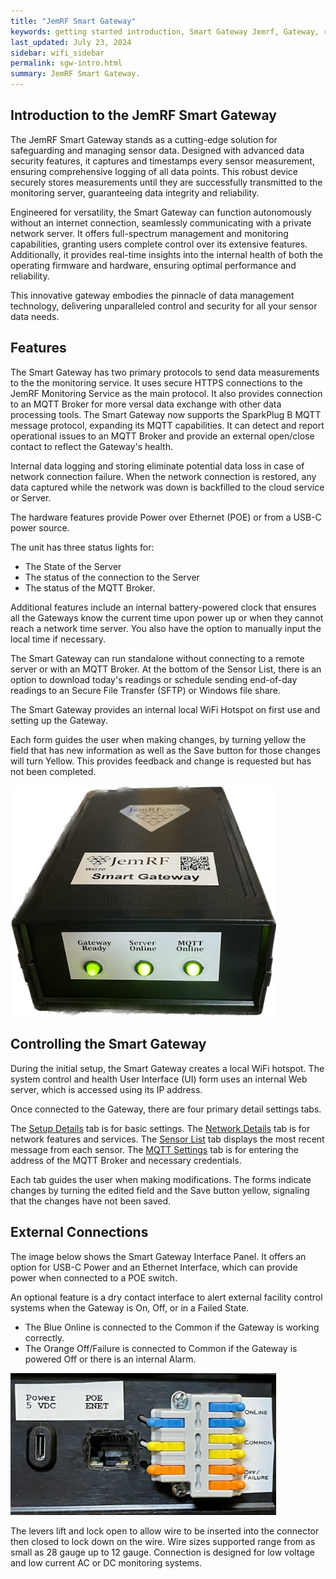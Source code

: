 ```yaml
---
title: "JemRF Smart Gateway"
keywords: getting started introduction, Smart Gateway Jemrf, Gateway, rf Sensor
last_updated: July 23, 2024
sidebar: wifi_sidebar
permalink: sgw-intro.html
summary: JemRF Smart Gateway.
---
```


## Introduction to the JemRF Smart Gateway

The JemRF Smart Gateway stands as a cutting-edge solution for safeguarding and managing sensor data. Designed with advanced data security features, it captures and timestamps every sensor measurement, ensuring comprehensive logging of all data points. This robust device securely stores measurements until they are successfully transmitted to the monitoring server, guaranteeing data integrity and reliability.

Engineered for versatility, the Smart Gateway can function autonomously without an internet connection, seamlessly communicating with a private network server. It offers full-spectrum management and monitoring capabilities, granting users complete control over its extensive features. Additionally, it provides real-time insights into the internal health of both the operating firmware and hardware, ensuring optimal performance and reliability.

This innovative gateway embodies the pinnacle of data management technology, delivering unparalleled control and security for all your sensor data needs.

## Features
The Smart Gateway has two primary protocols to send data measurements to the the monitoring service. It uses secure HTTPS connections to the JemRF Monitoring Service as the main protocol. It also provides connection to an MQTT Broker for more versal data exchange with other data processing tools.
The Smart Gateway now supports the SparkPlug B MQTT message protocol, expanding its MQTT capabilities. It can detect and report operational issues to an MQTT Broker and provide an external open/close contact to reflect the Gateway's health.

Internal data logging and storing eliminate potential data loss in case of network connection failure. When the network connection is restored, any data captured while the network was down is backfilled to the cloud service or Server.

The hardware features provide Power over Ethernet (POE) or from a USB-C power source.

The unit has three status lights for:

- The State of the Server
- The status of the connection to the Server
- The status of the MQTT Broker.

Additional features include an internal battery-powered clock that ensures all the Gateways know the current time upon power up or when they cannot reach a network time server. You also have the option to manually input the local time if necessary.

The Smart Gateway can run standalone without connecting to a remote server or with an MQTT Broker. At the bottom of the Sensor List, there is an option to download today's readings or schedule sending end-of-day readings to an Secure File Transfer (SFTP) or Windows file share.

The Smart Gateway provides an internal local WiFi Hotspot on first use and setting up the Gateway.

Each form guides the user when making changes, by turning yellow the field that has new information as well as the Save button for those changes will turn Yellow. This provides feedback and change is requested but has not been completed.

<img src="images/sgw-frontview.png" width="425"/>

## Controlling the Smart Gateway
During the initial setup, the Smart Gateway creates a local WiFi hotspot. The system control and health User Interface (UI) form uses an internal Web server, which is accessed using its IP address.

Once connected to the Gateway, there are four primary detail settings tabs.

The [Setup Details](/sgw-setup.html)  tab is for basic settings.
The [Network Details](/sgw-network.html)  tab is for network features and services.
The [Sensor List](/sgw-sensorlist.html) tab displays the most recent message from each sensor.
The [MQTT Settings](/sgw-mqtt.html) tab is for entering the address of the MQTT Broker and necessary credentials.

Each tab guides the user when making modifications. The forms indicate changes by turning the edited field and the Save button yellow, signaling that the changes have not been saved.

## External Connections
The image below shows the Smart Gateway Interface Panel. It offers an option for USB-C Power and an Ethernet Interface, which can provide power when connected to a POE switch.

An optional feature is a dry contact interface to alert external facility control systems when the Gateway is On, Off, or in a Failed State.
- The Blue Online is connected to the Common if the Gateway is working correctly.
- The Orange Off/Failure is connected to Common if the Gateway is powered Off or there is an internal Alarm.

<img src="images/sgw-interface.png" width="425"/>

The levers lift and lock open to allow wire to be inserted into the connector then closed to lock down on the wire. Wire sizes supported range from as small as 28 gauge up to 12 gauge. Connection is designed for low voltage and low current AC or DC monitoring systems.

